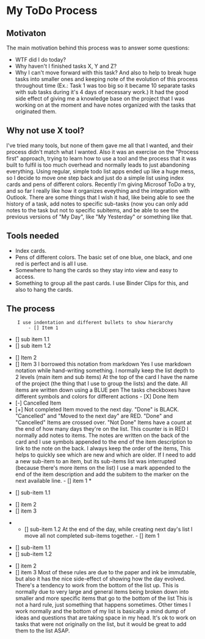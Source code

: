 # My ToDo Process
## Motivaton
The main motivation behind this process was to answer some questions:
- WTF did I do today?
- Why haven't I finished tasks X, Y and Z?
- Why I can't move forward with this task?
And also to help to break huge tasks into smaller ones and keeping note of the evolution of this process throughout time (Ex.:  Task 1 was too big so it became 10 separate tasks with sub tasks during it's 4 days of necessary work.)
It had the good side effect of giving me a knowledge base on the project that I was working on at the moment and have notes organized with the tasks that originated them.

## Why not use X tool?
I've tried many tools, but none of them gave me all that I wanted, and their process didn't match what I wanted.
Also it was an exercise on the "Process first" approach, trying to learn how to use a tool and the process that it was built to fulfil is too much overhead and normally leads to just abandoning everything.
Using regular, simple todo list apps ended up like a huge mess, so I decide to move one step back and just do a simple list using index cards and pens of different colors.
Recently I'm giving Microsof ToDo a try, and so far I really like how it organizes eveything and the integration with Outlook. There are some things that I wish it had, like being able to see the history of a task, add notes to specific sub-tasks (now you can only add notes to the task but not to specific subitems, and be able to see the previous versions of "My Day", like "My Yesterday" or something like that.

## Tools needed
- Index cards.
- Pens of different colors. The basic set of one blue, one black, and one red is perfect and is all I use.
- Somewhere to hang the cards so they stay into view and easy to access.
- Something to group all the past cards. I use Binder Clips for this, and also to hang the cards.

## The process

        I use indentation and different bullets to show hierarchy
            - [] Item 1
 + [] sub item 1.1
 + [] sub item 1.2
- [] Item 2
- [] Item 3
            I borrowed this notation from markdown
            Yes I use markdown notation while hand-writing something.
        I normally keep the list depth to 2 levels (main item and sub items)
        At the top of the card I have the name of the project (the thing that I use to group the lists) and the date.
        All items are written down using a BLUE pen
        The tasks checkboxes have different symbols and colors for different actions
            - [X] Done Item
- [-] Cancelled Item
- [+] Not completed Item moved to the next day.
            "Done" is BLACK.
            "Cancelled" and "Moved to the next day" are RED.
        "Done" and "Cancelled" Items are crossed over.
        "Not Done" Items have a count at the end of how many days they're on the list. This counter is in RED
        I normally add notes to items. The notes are written on the back of the card and I use symbols appended to the end of the item description to link to the note on the back.
        I always keep the order of the items, This helps to quickly see which are new and which are older.
        If I need to add a new sub-item to an item, but its sub-items list was interrupted (because there's more items on the list) I use a mark appended to the end of the item description and add the subitem to the marker on the next available line.
            - [] item 1 *
 + [] sub-item 1.1
- [] item 2
- [] item 3
* + [] sub-item 1.2
        At the end of the day, while creating next day's list I move all not completed sub-items together.
            - [] item 1
 + [] sub-item 1.1
 + [] sub-item 1.2
- [] item 2
- [] item 3
        Most of these rules are due to the paper and ink be immutable, but also it has the nice side-effect of showing how the day evolved.
        There's a tendency to work from the bottom of the list up. This is normally due to very large and general items being broken down into smaller and more specific items that go to the bottom of the list
            This is not a hard rule, just something that happens sometimes. Other times I work normally and the bottom of my list is basically a mind dump of ideas and questions that are taking space in my head.
        It's ok to work on tasks that were not originally on the list, but it would be great to add them to the list ASAP.
